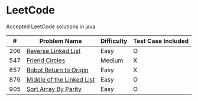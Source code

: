 # LeetCode

Accepted LeetCode solutions in java

| # | Problem Name | Difficulty | Test Case Included |
| --- | --- | --- | --- |
| 206 | [Reverse Linked List](/src/ReverseLinkedList.java) | Easy | O |
| 547 | [Friend Circles](/src/FriendCircles.java) | Medium | X |
| 657 | [Robot Return to Origin](/src/RobotReturnToOrigin.java) | Easy | X |
| 876 | [Middle of the Linked List](/src/MiddleOfTheLinkedList.java) | Easy | O |
| 905 | [Sort Array By Parity](/src/SortArrayByParity.java) | Easy | O |
